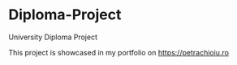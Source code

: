 # Diploma-Project
University Diploma Project

This project is showcased in my portfolio on https://petrachioiu.ro
